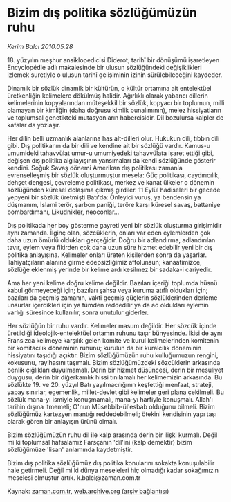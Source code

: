 # Bizim dış politika sözlüğümüzün ruhu

*Kerim Balcı 2010.05.28*

<td class="columnist-detail">
<p>18. yüzyılın meşhur ansiklopedicisi Diderot, tarihî bir dönüşümü işaretleyen Encyclopédie adlı makalesinde bir ulusun sözlüğündeki değişiklikleri izlemek suretiyle o ulusun tarihî gelişiminin izinin sürülebileceğini kaydeder.</p>
<p>
<div id="haberMetinDiv">
<p>Dinamik bir sözlük dinamik bir kültürün, o kültür ortamına ait entelektüel üretkenliğin kelimelere dökülmüş halidir. Ağırlıklı olarak yabancı dillerin kelimelerinin kopyalarından müteşekkil bir sözlük, kopyacı bir toplumun, milli olamayan bir kimliğin (daha doğrusu kimlik bunalımının), melez hissiyatların ve toplumsal genetikteki mutasyonların habercisidir. Dil bozulursa kalpler de kafalar da yozlaşır.
<p> Her dilin belli uzmanlık alanlarına has alt-dilleri olur. Hukukun dili, tıbbın dili gibi. Dış politikanın da bir dili ve kendine ait bir sözlüğü vardır. Kamus-u umumideki tahavvülat umur-u umumiyedeki tahavvülata işaret ettiği gibi, değişen dış politika algılayışının yansımaları da kendi sözlüğünde gösterir kendini. Soğuk Savaş dönemi Amerikan dış politikası zamanla evrenselleşmiş bir sözlük oluşturmuştur mesela: Güç politikası, caydırıcılık, dehşet dengesi, çevreleme politikası, merkez ve kanat ülkeler o dönemin sözlüğünden küresel dolaşıma çıkmış girdiler. 11 Eylül hadiseleri bir gecede yepyeni bir sözlük üretmişti Batı'da: Önleyici vuruş, ya bendensin ya düşmanım, İslami terör, şarbon paniği, teröre karşı küresel savaş, battaniye bombardımanı, Likudnikler, neoconlar...
<p>Dış politikada her boy gösterme gayreti yeni bir sözlük oluşturma girişimidir aynı zamanda. İlginç olan, sözcüklerin, onları var eden eylemlerden çok daha uzun ömürlü oldukları gerçeğidir. Doğru bir adlandırma, adlandırılan tavır, eylem veya fikirden çok daha uzun süre hizmet edebilir yeni bir dış politika anlayışına. Kelimeler onları üreten kişilerden sonra da yaşarlar. İlahiyatçıların alanına girme edepsizliğimiz affolunsun; kanaatimizce, sözlüğe eklenmiş yerinde bir kelime ardı kesilmez bir sadaka-i cariyedir.
<p>Ama her yeni kelime doğru kelime değildir. Bazıları içeriği toplumda hüsnü kabul görmeyeceği için; bazıları şahsa veya kuruma atıflı oldukları için; bazıları da geçmiş zamanın, vakti geçmiş güçlerin sözlüklerinden derleme unsurlar içerdikleri için ya tümden reddedilir ya da ad oldukları eylemin varlığı süresince kullanılır, sonra unutulur giderler.
<p>Her sözlüğün bir ruhu vardır. Kelimeler masum değildir. Her sözcük içinde üretildiği ideolojik-entelektüel ortamın ruhunu taşır bünyesinde. İkisi de aynı Fransızca kelimeye karşılık gelen komite ve kurul kelimelerinden komitenin bir komitacılık döneminin ruhunu; kurulun da bir kuralcılık döneminin hissiyatını taşıdığı açıktır. Bizim sözlüğümüzün ruhu kulluğumuzun rengini, kokusunu, rayihasını taşımalı. Bizim sözlüğümüzdeki sözcüklerin arkasında benlik çığlıkları duyulmamalı. Derin bir hizmet düşüncesi, derin bir mesuliyet duygusu, derin bir diğerkamlık hissi tınılamalı her kelimemizin arkasında. Bu sözlükte 19. ve 20. yüzyıl Batı yayılmacılığının keşfettiği menfaat, strateji, yapay sınırlar, egemenlik, millet-devlet gibi kelimeler geri plana çekilmeli. Bu sözlük mana-yı ismiyle konuşmamalı, mana-yı harfiyle konuşmalı. Allah'ı tarihin dışına itmemeli; O'nun Müsebbib-ül'esbab olduğunu bilmeli. Bizim sözlüğümüz kartezyen mantığı reddedebilmeli; ötekini kendisinin yapı taşı olarak gören bir anlayışın ürünü olmalı.
<p>Bizim sözlüğümüzün ruhu dil ile kalp arasında derin bir ilişki kurmalı. Değil mi ki toplumsal hafsalamız Farsçanın 'dil'ini (kalp demektir) bizim sözlüğümüze 'lisan' anlamında kaydetmiştir.
<p>Bizim dış politika sözlüğümüz dış politika konularını sokakta konuşulabilir hale getirmeli. Değil mi ki dünya meseleleri hiç olmadığı kadar sokağımızın meselesi olmuştur artık. k.balci@zaman.com.tr</p></p></p></p></p></p></p></div>
</p>
<a href="http://web.archive.org/web/20110107101750/mailto:k.balci@zaman.com.tr">
</a></td>

Kaynak: [zaman.com.tr](http://zaman.com.tr/yazar.do?yazino=988994), [web.archive.org (arşiv bağlantısı)](http://web.archive.org/web/20110107101750/http://www.zaman.com.tr/yazar.do?yazino=988994)

